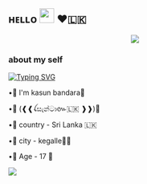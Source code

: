 ## ʜᴇʟʟᴏ <img src="https://github.com/TheDudeThatCode/TheDudeThatCode/blob/master/Assets/Hi.gif" width="29px"> ❤️🇱🇰
<!-- Your badges
You can use the website to generate badges: https://shields.io/
-->

<p align="center"><a href="https://t.me/santa_r1"><img src="https://te.legra.ph/file/8411e2871bb13e10de706.jpg"></a></p>
<p align="center">

### about my self
[![Typing SVG](https://readme-typing-svg.herokuapp.com?color=66FF00&lines=-%3E+kasun+bandara;-%3E+I+love+Dilmi+🦾.;-%3E+I+m+developing+bots.;-%3E+Github+Student)](https://git.io/typing-svg)

•📲 I'm kasun bandara🍎
         
•📲 (❰❰ꪶසැන්ටා៚🇱🇰 ❱❱)🥀
        
•📲 country - Sri Lanka 🇱🇰
         
•📲 city - kegalle🌺🎋
       
•📲 Age - 17 🚶 

<a href="https://t.me/Santa_r1"><img src="https://img.shields.io/badge/contact%20onTelegram-blue.svg?style=for-the-badge&logo=Telegram"></a>


<!--
**Kasun-bandara1/kasun-bandara1** is a ✨ _special_ ✨ repository because its `README.md` (this file) appears on your GitHub profile.

Here are some ideas to get you started:

- 🔭 I’m currently working on ...
- 🌱 I’m currently learning ...
- 👯 I’m looking to collaborate on ...
- 🤔 I’m looking for help with ...
- 💬 Ask me about ...
- 📫 How to reach me: ...
- 😄 Pronouns: ...
- ⚡ Fun fact: ...
-->
